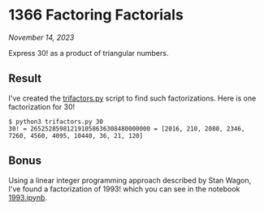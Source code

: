 # 1366 Factoring Factorials

*November 14, 2023*

Express 30! as a product of triangular numbers.

## Result

I've created the [trifactors.py](./trifactors.py) script to find such factorizations. Here is one factorization for 30!

```
$ python3 trifactors.py 30
30! = 265252859812191058636308480000000 = [2016, 210, 2080, 2346, 7260, 4560, 4095, 10440, 36, 21, 120]
```

## Bonus

Using a linear integer programming approach described by Stan Wagon, I've found a factorization of 1993! which you can see in the notebook [1993.ipynb](./1993.ipynb).
